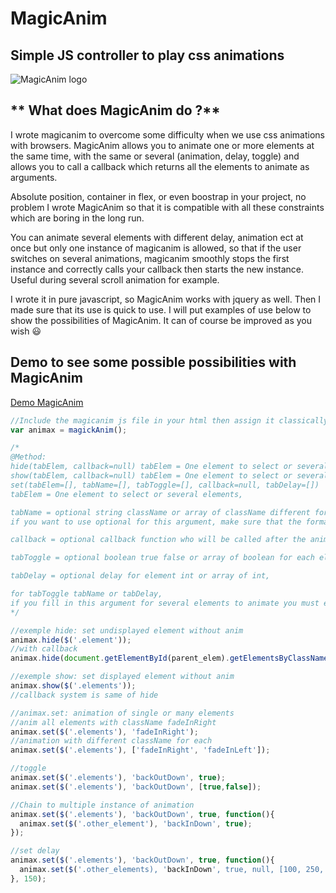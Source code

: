 # MagicAnim
## Simple JS controller to play css animations

![MagicAnim logo](https://www.optimages.fr/MagicAnim/MagicAnim.png)

## ** What does MagicAnim do ?**
I wrote magicanim to overcome some difficulty when we use css animations with browsers.
MagicAnim allows you to animate one or more elements at the same time, with the same or several (animation, delay, toggle) 
and allows you to call a callback which returns all the elements to animate as arguments.

Absolute position, container in flex, or even boostrap in your project, 
no problem I wrote MagicAnim so that it is compatible with all these constraints which are boring in the long run.

You can animate several elements with different delay, animation ect at once but only one instance of magicanim is allowed, 
so that if the user switches on several animations, 
magicanim smoothly stops the first instance and correctly calls your callback then starts the new instance. Useful during several scroll animation for example.

I wrote it in pure javascript, so MagicAnim works with jquery as well. Then I made sure that its use is quick to use. 
I will put examples of use below to show the possibilities of MagicAnim. It can of course be improved as you wish :smiley:

## **Demo to see some possible possibilities with MagicAnim**
[Demo MagicAnim](https://www.optimages.fr/MagicAnim/index.html)

```js
//Include the magicanim js file in your html then assign it classically like this. and include a CSS file with your animation classes in it
var animax = magickAnim();

/*
@Method:
hide(tabElem, callback=null) tabElem = One element to select or several elements, callback = optional callback function
show(tabElem, callback=null) tabElem = One element to select or several elements, callback = optional callback function
set(tabElem=[], tabName=[], tabToggle=[], callback=null, tabDelay=[]) 
tabElem = One element to select or several elements, 

tabName = optional string className or array of className different for each element,
if you want to use optional for this argument, make sure that the format function line 82 of magickanim js that the className enter exists in your css library file

callback = optional callback function who will be called after the animation ends,

tabToggle = optional boolean true false or array of boolean for each element default is false,

tabDelay = optional delay for element int or array of int,

for tabToggle tabName or tabDelay,
if you fill in this argument for several elements to animate you must either fill in a table if each element receives a different value, otherwise you can directly fill in a single value for all, magickanim formats and understands that it must apply this value to all the elements
*/

//exemple hide: set undisplayed element without anim
animax.hide($('.element'));
//with callback
animax.hide(document.getElementById(parent_elem).getElementsByClassName('square'), funk);

//exemple show: set displayed element without anim
animax.show($('.elements'));
//callback system is same of hide

//animax.set: animation of single or many elements
//anim all elements with className fadeInRight
animax.set($('.elements'), 'fadeInRight');
//animation with different className for each
animax.set($('.elements'), ['fadeInRight', 'fadeInLeft']);

//toggle
animax.set($('.elements'), 'backOutDown', true);
animax.set($('.elements'), 'backOutDown', [true,false]);

//Chain to multiple instance of animation
animax.set($('.elements'), 'backOutDown', true, function(){
  animax.set($('.other_element'), 'backInDown', true);
});

//set delay
animax.set($('.elements'), 'backOutDown', true, function(){
  animax.set($('.other_elements), 'backInDown', true, null, [100, 250, 300]);
}, 150);

```

